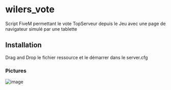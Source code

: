 # wilers_vote
Script FiveM permettant le vote TopServeur depuis le Jeu avec une page de navigateur simulé par une tablette

## Installation
Drag and Drop le fichier ressource et le démarrer dans le server.cfg

### Pictures
![image](https://github.com/user-attachments/assets/3287d5f7-74f8-442e-b583-c73b2429a25d)
